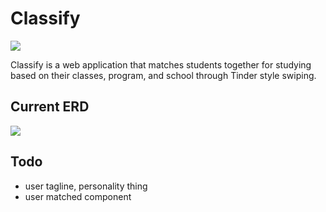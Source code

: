 # Classify

<img src="https://github.com/MathyouMB/Classify/raw/develop/public/appLogo130.png">

Classify is a web application that matches students together for studying based on their classes, program, and school through Tinder style swiping.

## Current ERD
<img src="https://cdn.discordapp.com/attachments/490220076163792896/653669452323356683/unknown.png"></img>

## Todo
- user tagline, personality thing
- user matched component